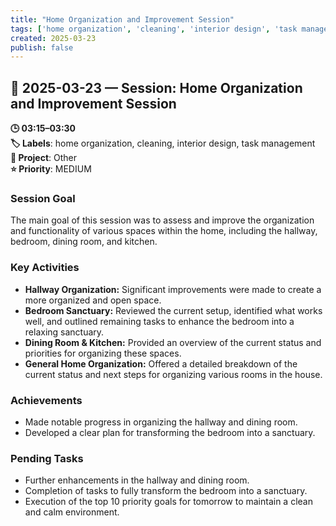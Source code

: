 ```yaml
---
title: "Home Organization and Improvement Session"
tags: ['home organization', 'cleaning', 'interior design', 'task management']
created: 2025-03-23
publish: false
---
```


## 📅 2025-03-23 — Session: Home Organization and Improvement Session

**🕒 03:15–03:30**  
**🏷️ Labels**: home organization, cleaning, interior design, task management  
**📂 Project**: Other  
**⭐ Priority**: MEDIUM  


### Session Goal
The main goal of this session was to assess and improve the organization and functionality of various spaces within the home, including the hallway, bedroom, dining room, and kitchen.

### Key Activities
- **Hallway Organization:** Significant improvements were made to create a more organized and open space.
- **Bedroom Sanctuary:** Reviewed the current setup, identified what works well, and outlined remaining tasks to enhance the bedroom into a relaxing sanctuary.
- **Dining Room & Kitchen:** Provided an overview of the current status and priorities for organizing these spaces.
- **General Home Organization:** Offered a detailed breakdown of the current status and next steps for organizing various rooms in the house.

### Achievements
- Made notable progress in organizing the hallway and dining room.
- Developed a clear plan for transforming the bedroom into a sanctuary.

### Pending Tasks
- Further enhancements in the hallway and dining room.
- Completion of tasks to fully transform the bedroom into a sanctuary.
- Execution of the top 10 priority goals for tomorrow to maintain a clean and calm environment.
